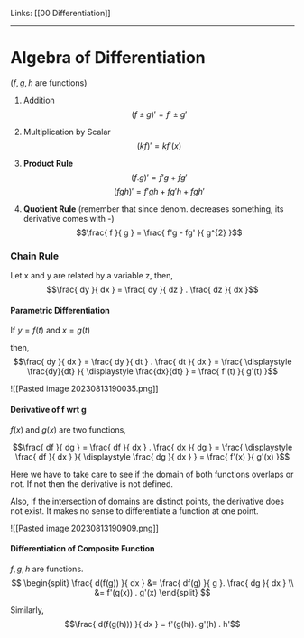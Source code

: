 Links: [[00 Differentiation]]
___
# Algebra of Differentiation 
($f,g,h$ are functions)

1. Addition
   $$(f \pm g)' = f' \pm g'$$

2. Multiplication by Scalar
   $$(kf)' = kf'(x)$$

3. **Product Rule**
   $$(f.g)' = f'g + fg'$$
   $$(fgh)' = f'gh + fg'h + fgh'$$

4. **Quotient Rule** (remember that since denom. decreases something, its derivative comes with -)
   $$\frac{ f }{ g } = \frac{ f'g - fg' }{ g^{2} }$$

### Chain Rule
Let x and y are related by a variable z, then,
$$\frac{ dy }{ dx } = \frac{ dy }{ dz } . \frac{ dz }{ dx }$$

#### Parametric Differentiation
If $y = f(t)$ and $x = g(t)$

then,
$$\frac{ dy }{ dx } = \frac{ dy }{ dt } . \frac{ dt }{ dx } =   \frac{ \displaystyle \frac{dy}{dt}  }{ \displaystyle \frac{dx}{dt} } = \frac{ f'(t) }{ g'(t) }$$

![[Pasted image 20230813190035.png]]

#### Derivative of f wrt g
$f(x)$ and $g(x)$ are two functions,

$$\frac{ df }{ dg } = \frac{ df }{ dx } . \frac{ dx }{ dg } = \frac{ \displaystyle \frac{ df }{ dx }  }{ \displaystyle \frac{ dg }{ dx } } = \frac{ f'(x) }{ g'(x) }$$

Here we have to take care to see if the domain of both functions overlaps or not. If not then the derivative is not defined. 

Also, if the intersection of domains are distinct points, the derivative does not exist. It makes no sense to differentiate a function at one point. 

![[Pasted image 20230813190909.png]]

#### Differentiation of Composite Function 
$f,g,h$ are functions.
$$
\begin{split}
\frac{ d(f(g)) }{ dx } &= \frac{ df(g) }{ g }. \frac{ dg }{ dx } \\
&= f'(g(x)) . g'(x) 
\end{split}
$$

Similarly,
$$\frac{ d(f(g(h))) }{ dx } = f'(g(h)). g'(h) . h'$$
